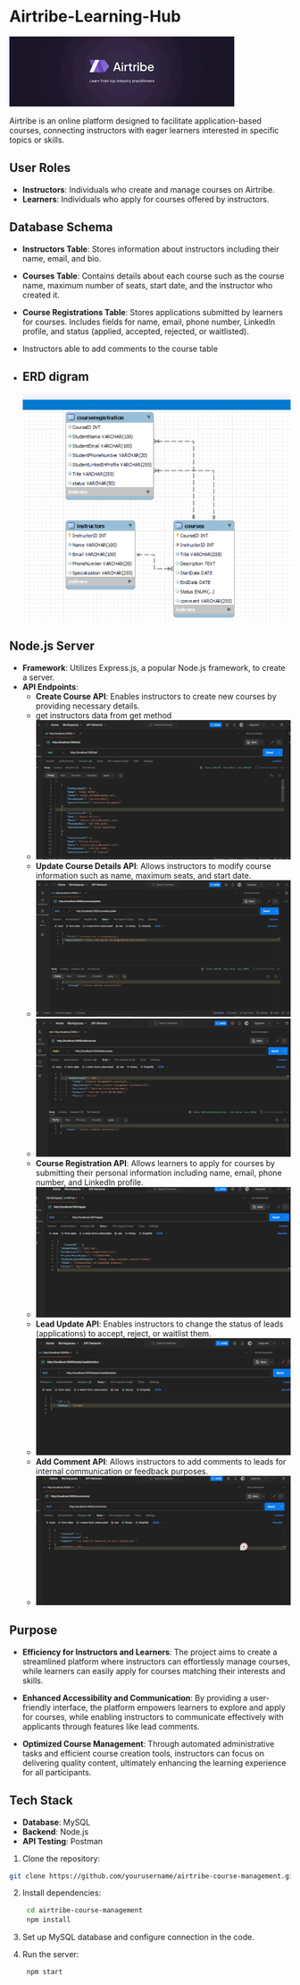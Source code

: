 # Airtribe-Learning-Hub
![Airtribe Platform](https://github.com/anshumanbehera27/Airtribe-Learning-Hub/blob/main/images/Airtribe.jpeg)

Airtribe is an online platform designed to facilitate application-based courses, connecting instructors with eager learners interested in specific topics or skills.

## User Roles

- **Instructors**: Individuals who create and manage courses on Airtribe.
- **Learners**: Individuals who apply for courses offered by instructors.

## Database Schema

- **Instructors Table**: Stores information about instructors including their name, email, and bio.
- **Courses Table**: Contains details about each course such as the course name, maximum number of seats, start date, and the instructor who created it.
- **Course Registrations Table**: Stores applications submitted by learners for courses. Includes fields for name, email, phone number, LinkedIn profile, and status (applied, accepted, rejected, or waitlisted).
- Instructors able to add comments to the course table
- ## ERD digram

  ![ERD digram ](https://github.com/anshumanbehera27/Airtribe-Learning-Hub/blob/main/images/ERDDigram%20.png)

## Node.js Server

- **Framework**: Utilizes Express.js, a popular Node.js framework, to create a server.
- **API Endpoints**:
    - **Create Course API**: Enables instructors to create new courses by providing necessary details.
    - get instructors data from get method 
    -   ![get data](https://github.com/anshumanbehera27/Airtribe-Learning-Hub/blob/main/images/firstOne.png)
    - **Update Course Details API**: Allows instructors to modify course information such as name, maximum seats, and start date.
    -  ![get data](https://github.com/anshumanbehera27/Airtribe-Learning-Hub/blob/main/images/couseUpdateThedata%20.png)
    - ![postdata]( https://github.com/anshumanbehera27/Airtribe-Learning-Hub/blob/main/images/coursePostdata.png)
    - **Course Registration API**: Allows learners to apply for courses by submitting their personal information including name, email, phone number, and LinkedIn profile.
    - ![postdata](https://github.com/anshumanbehera27/Airtribe-Learning-Hub/blob/main/images/applyforCOurse.png)
    - **Lead Update API**: Enables instructors to change the status of leads (applications) to accept, reject, or waitlist them.
    - ![update](https://github.com/anshumanbehera27/Airtribe-Learning-Hub/blob/main/images/instructabletogetUpdate%20the%20Status%20.png)
    - **Add Comment API**: Allows instructors to add comments to leads for internal communication or feedback purposes.
    - ![addcomment](https://github.com/anshumanbehera27/Airtribe-Learning-Hub/blob/main/images/add24.png)

## Purpose

- **Efficiency for Instructors and Learners**: The project aims to create a streamlined platform where instructors can effortlessly manage courses, while learners can easily apply for courses matching their interests and skills.

- **Enhanced Accessibility and Communication**: By providing a user-friendly interface, the platform empowers learners to explore and apply for courses, while enabling instructors to communicate effectively with applicants through features like lead comments.

- **Optimized Course Management**: Through automated administrative tasks and efficient course creation tools, instructors can focus on delivering quality content, ultimately enhancing the learning experience for all participants.

## Tech Stack

- **Database**: MySQL
- **Backend**: Node.js
- **API Testing**: Postman

1. Clone the repository:

```bash
git clone https://github.com/yourusername/airtribe-course-management.git
```

2. Install dependencies:
   ```bash
    cd airtribe-course-management
    npm install
   ```
4. Set up MySQL database and configure connection in the code.

5. Run the server:
   ```bash
    npm start
   ```
   

